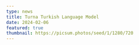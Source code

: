 ```yaml
---
type: news
title: Turna Turkish Language Model
date: 2024-02-06
featured: true
thumbnail: https://picsum.photos/seed/1/1280/720
---
```

